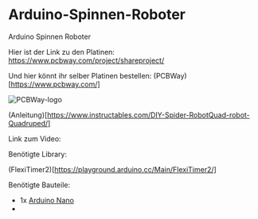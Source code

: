 # Arduino-Spinnen-Roboter
Arduino Spinnen Roboter

Hier ist der Link zu den Platinen: https://www.pcbway.com/project/shareproject/

Und hier könnt ihr selber Platinen bestellen: (PCBWay)[https://www.pcbway.com/]

![PCBWay-logo](https://github.com/user-attachments/assets/f7c905fa-edf6-4745-9900-ceeaef771a5f)

(Anleitung)[https://www.instructables.com/DIY-Spider-RobotQuad-robot-Quadruped/]



Link zum Video: 

Benötigte Library:

(FlexiTimer2)[https://playground.arduino.cc/Main/FlexiTimer2/]


Benötigte Bauteile:
- 1x [Arduino Nano](https://funduinoshop.com/elektronische-module/sonstige/mikrocontroller/funduino-nano-r3-ch340-chip-ungeloetet)
- 


